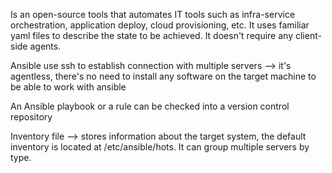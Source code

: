 Is an open-source tools that automates IT tools such as infra-service orchestration, application deploy, cloud provisioning, etc. It uses familiar yaml files to describe the state to be achieved. It doesn't require any client-side agents.

Ansible use ssh to establish connection with multiple servers --> it's agentless, there's no need to install any software on the target machine to be able to work with ansible

An Ansible playbook or a rule can be checked into a version control repository

Inventory file --> stores information about the target system, the default inventory is located at /etc/ansible/hots. It can group multiple servers by type.

